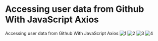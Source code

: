 # Accessing user data from Github With JavaScript Axios
 Accessing user data from Github With JavaScript Axios
![1](https://user-images.githubusercontent.com/99664429/201673485-5c142459-bb99-4272-a212-360136337423.PNG)
![2](https://user-images.githubusercontent.com/99664429/201673492-fee27ddd-71b8-4c1e-8f97-e050ec44fb9e.PNG)
![3](https://user-images.githubusercontent.com/99664429/201673499-9c765738-045a-43a7-a986-c39e905b3993.PNG)
![4](https://user-images.githubusercontent.com/99664429/201673507-c17aa0f7-d1b4-4b4b-987d-a21221223480.PNG)
